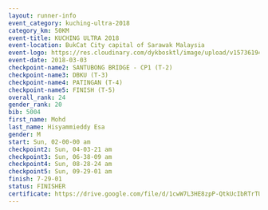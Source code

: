 ```yaml
--- 
layout: runner-info 
event_category: kuching-ultra-2018 
category_km: 50KM 
event-title: KUCHING ULTRA 2018 
event-location: BukCat City capital of Sarawak Malaysia 
event-logo: https://res.cloudinary.com/dykbosktl/image/upload/v1573619473/Logo/kuching-ultra-2018-logo_tlpvm5.png 
event-date: 2018-03-03 
checkpoint-name2: SANTUBONG BRIDGE - CP1 (T-2) 
checkpoint-name3: DBKU (T-3) 
checkpoint-name4: PATINGAN (T-4) 
checkpoint-name5: FINISH (T-5) 
overall_rank: 24
gender_rank: 20
bib: 5004
first_name: Mohd
last_name: Hisyammieddy Esa
gender: M
start: Sun, 02-00-00 am
checkpoint2: Sun, 04-03-21 am
checkpoint3: Sun, 06-38-09 am
checkpoint4: Sun, 08-28-24 am
checkpoint5: Sun, 09-29-01 am
finish: 7-29-01
status: FINISHER
certificate: https://drive.google.com/file/d/1cwW7L3HE8zpP-QtkUcIbRTrTUo8NmhG/view?usp=sharing","CERTIFICATE")
--- 
```


